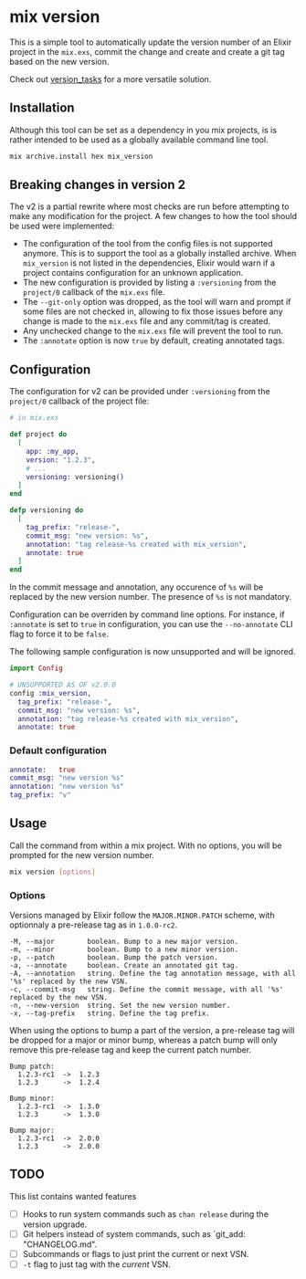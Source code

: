 # mix version

<!-- doc-start -->

This is a simple tool to automatically update the version number of an Elixir
project in the `mix.exs`, commit the change and create and create a git tag
based on the new version.

Check out [version_tasks](https://hex.pm/packages/version_tasks) for a more
versatile solution.


## Installation

Although this tool can be set as a dependency in you mix projects, is is rather intended to be used as a globally available command line tool.

```bash
mix archive.install hex mix_version
```


## Breaking changes in version 2


The v2 is a partial rewrite where most checks are run before attempting to make
any modification for the project. A few changes to how the tool should be used
were implemented:

* The configuration of the tool from the config files is not supported anymore.
  This is to support the tool as a globally installed archive. When
  `mix_version` is not listed in the dependencies, Elixir would warn if a
  project contains configuration for an unknown application.
* The new configuration is provided by listing a `:versioning` from the
  `project/0` callback of the `mix.exs` file.
* The `--git-only` option was dropped, as the tool will warn and prompt if some
  files are not checked in, allowing to fix those issues before any change is
  made to the `mix.exs` file and any commit/tag is created.
* Any unchecked change to the `mix.exs` file will prevent the tool to run.
* The `:annotate` option is now `true` by default, creating annotated tags.


## Configuration


The configuration for v2 can be provided under `:versioning` from the
`project/0` callback of the project file:

```elixir
# in mix.exs

def project do
  [
    app: :my_app,
    version: "1.2.3",
    # ...
    versioning: versioning()
  ]
end

defp versioning do
  [
    tag_prefix: "release-",
    commit_msg: "new version: %s",
    annotation: "tag release-%s created with mix_version",
    annotate: true
  ]
end
```

In the commit message and annotation, any occurence of `%s` will be replaced by
the new version number. The presence of `%s` is not mandatory.

Configuration can be overriden by command line options. For instance, if
`:annotate` is set to `true` in configuration, you can use the `--no-annotate`
CLI flag to force it to be `false`.


The following sample configuration is now unsupported and will be ignored.

```elixir
import Config

# UNSUPPORTED AS OF v2.0.0
config :mix_version,
  tag_prefix: "release-",
  commit_msg: "new version: %s",
  annotation: "tag release-%s created with mix_version",
  annotate: true
```


### Default configuration

```elixir
annotate:   true
commit_msg: "new version %s"
annotation: "new version %s"
tag_prefix: "v"
```


## Usage

Call the command from within a mix project. With no options, you will be
prompted for the new version number.

```bash
mix version [options]
```


### Options

Versions managed by Elixir follow the `MAJOR.MINOR.PATCH` scheme, with
optionnaly a pre-release tag as in `1.0.0-rc2`.

```text
-M, --major        boolean. Bump to a new major version.
-m, --minor        boolean. Bump to a new minor version.
-p, --patch        boolean. Bump the patch version.
-a, --annotate     boolean. Create an annotated git tag.
-A, --annotation   string. Define the tag annotation message, with all '%s' replaced by the new VSN.
-c, --commit-msg   string. Define the commit message, with all '%s' replaced by the new VSN.
-n, --new-version  string. Set the new version number.
-x, --tag-prefix   string. Define the tag prefix.

```

When using the options to bump a part of the version, a pre-release tag will be
dropped for a major or minor bump, whereas a patch bump will only remove this
pre-release tag and keep the current patch number.

```text
Bump patch:
  1.2.3-rc1  ->  1.2.3
  1.2.3      ->  1.2.4

Bump minor:
  1.2.3-rc1  ->  1.3.0
  1.2.3      ->  1.3.0

Bump major:
  1.2.3-rc1  ->  2.0.0
  1.2.3      ->  2.0.0
```

<!-- doc-end -->

## TODO

This list contains wanted features

* [ ] Hooks to run system commands such as `chan release` during the version
  upgrade.
* [ ] Git helpers instead of system commands, such as `git_add: "CHANGELOG.md".
* [ ] Subcommands or flags to just print the current or next VSN.
* [ ] `-t` flag to just tag with the _current_ VSN.
